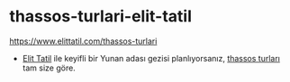 # thassos-turlari-elit-tatil
https://www.elittatil.com/thassos-turlari


- [Elit Tatil](https://www.elittatil.com) ile keyifli bir Yunan adası gezisi planlıyorsanız, [thassos turları](https://www.elittatil.com/thassos-turlari) tam size göre.
